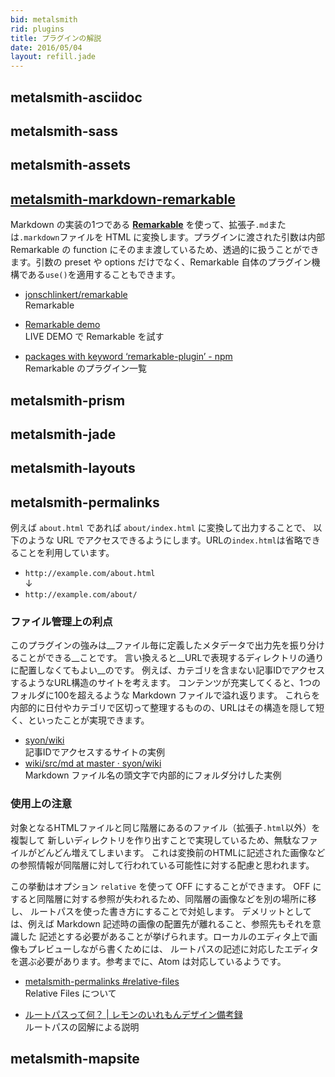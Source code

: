 ```yaml
---
bid: metalsmith
rid: plugins
title: プラグインの解説
date: 2016/05/04
layout: refill.jade
---
```


## metalsmith-asciidoc


## metalsmith-sass


## metalsmith-assets


## [metalsmith-markdown-remarkable](https://github.com/attentif/metalsmith-markdown-remarkable)

Markdown の実装の1つである __[Remarkable](https://github.com/jonschlinkert/remarkable)__ を使って、拡張子`.md`または`.markdown`ファイルを HTML に変換します。プラグインに渡された引数は内部 Remarkable の function にそのまま渡しているため、透過的に扱うことができます。引数の preset や options だけでなく、Remarkable 自体のプラグイン機構である`use()`を適用することもできます。

- [jonschlinkert/remarkable](https://github.com/jonschlinkert/remarkable)  
  Remarkable

- [Remarkable demo](http://jonschlinkert.github.io/remarkable/demo/)  
  LIVE DEMO で Remarkable を試す

- [packages with keyword ‘remarkable-plugin’ - npm](https://www.npmjs.com/browse/keyword/remarkable-plugin)  
  Remarkable のプラグイン一覧


## metalsmith-prism


## metalsmith-jade


## metalsmith-layouts


## metalsmith-permalinks

例えば `about.html` であれば `about/index.html` に変換して出力することで、
以下のような URL でアクセスできるようにします。URLの`index.html`は省略できることを利用しています。

- `http://example.com/about.html`  
  ↓
- `http://example.com/about/`

### ファイル管理上の利点
このプラグインの強みは__ファイル毎に定義したメタデータで出力先を振り分けることができる__ことです。
言い換えると__URLで表現するディレクトリの通りに配置しなくてもよい__のです。
例えば、カテゴリを含まない記事IDでアクセスするようなURL構造のサイトを考えます。
コンテンツが充実してくると、1つのフォルダに100を超えるような Markdown ファイルで溢れ返ります。
これらを内部的に日付やカテゴリで区切って整理するものの、URLはその構造を隠して短く、といったことが実現できます。

- [syon/wiki](http://syon.github.io/wiki/)  
  記事IDでアクセスするサイトの実例
- [wiki/src/md at master · syon/wiki](https://github.com/syon/wiki/tree/master/src/md)  
  Markdown ファイル名の頭文字で内部的にフォルダ分けした実例

### 使用上の注意
対象となるHTMLファイルと同じ階層にあるのファイル（拡張子`.html`以外）を複製して
新しいディレクトリを作り出すことで実現しているため、無駄なファイルがどんどん増えてしまいます。
これは変換前のHTMLに記述された画像などの参照情報が同階層に対して行われている可能性に対する配慮と思われます。

この挙動はオプション `relative` を使って OFF にすることができます。
OFF にすると同階層に対する参照が失われるため、同階層の画像などを別の場所に移し、
ルートパスを使った書き方にすることで対処します。
デメリットとしては、例えば Markdown 記述時の画像の配置先が離れること、参照先もそれを意識した
記述とする必要があることが挙げられます。ローカルのエディタ上で画像もプレビューしながら書くためには、
ルートパスの記述に対応したエディタを選ぶ必要があります。参考までに、Atom は対応しているようです。

- [metalsmith-permalinks #relative-files](https://github.com/segmentio/metalsmith-permalinks#relative-files)  
  Relative Files について

- [ルートパスって何？ | レモンのいれもんデザイン備考録](http://remonnoiremon.com/?p=471)  
  ルートパスの図解による説明


## metalsmith-mapsite
